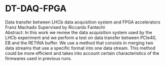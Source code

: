 # DT-DAQ-FPGA

Data transfer between LHCb data acquisition system and FPGA accelerators <br/>
Franz Machado Supervised by Riccardo Fantechi <br/>
Abstract: In this work we review the data acquisition system used by the LHCb experiment and we perform a test on data transfer between PCIe40, EB and the RETINA buffer. We use a method that consists in merging two data streams that use a specific format into one data stream. This method could be more efficient and takes into account certain characteristics of the firmwares used in previous runs.
